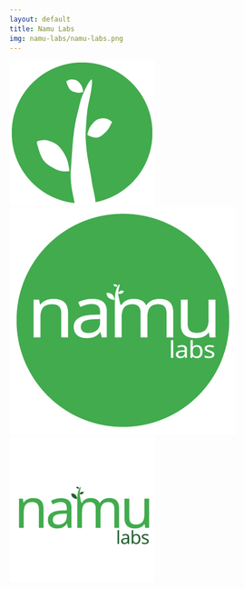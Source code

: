 ```yaml
---
layout: default
title: Namu Labs
img: namu-labs/namu-labs.png
---
```


<div id="post">
  <div class="img-container">
    <img src="/img/namu-labs/namu-labs.png">
  </div>
  <div class="img-container">
    <img src="/img/namu-labs/namu-labs2.jpg">
  </div>
  <div class="img-container">
    <img src="/img/namu-labs/namu-labs3.png">
  </div>
</div>
